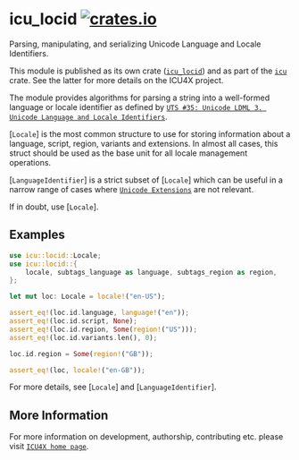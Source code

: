 # icu_locid [![crates.io](https://img.shields.io/crates/v/icu_locid)](https://crates.io/crates/icu_locid)

Parsing, manipulating, and serializing Unicode Language and Locale Identifiers.

This module is published as its own crate ([`icu_locid`](https://docs.rs/icu_locid/latest/icu_locid/))
and as part of the [`icu`](https://docs.rs/icu/latest/icu/) crate. See the latter for more details on the ICU4X project.

The module provides algorithms for parsing a string into a well-formed language or locale identifier
as defined by [`UTS #35: Unicode LDML 3. Unicode Language and Locale Identifiers`].

[`Locale`] is the most common structure to use for storing information about a language,
script, region, variants and extensions. In almost all cases, this struct should be used as the
base unit for all locale management operations.

[`LanguageIdentifier`] is a strict subset of [`Locale`] which can be useful in a narrow range of
cases where [`Unicode Extensions`] are not relevant.

If in doubt, use [`Locale`].

## Examples

```rust
use icu::locid::Locale;
use icu::locid::{
    locale, subtags_language as language, subtags_region as region,
};

let mut loc: Locale = locale!("en-US");

assert_eq!(loc.id.language, language!("en"));
assert_eq!(loc.id.script, None);
assert_eq!(loc.id.region, Some(region!("US")));
assert_eq!(loc.id.variants.len(), 0);

loc.id.region = Some(region!("GB"));

assert_eq!(loc, locale!("en-GB"));
```

For more details, see [`Locale`] and [`LanguageIdentifier`].

[`UTS #35: Unicode LDML 3. Unicode Language and Locale Identifiers`]: https://unicode.org/reports/tr35/tr35.html#Unicode_Language_and_Locale_Identifiers
[`ICU4X`]: ../icu/index.html
[`Unicode Extensions`]: extensions

## More Information

For more information on development, authorship, contributing etc. please visit [`ICU4X home page`](https://github.com/unicode-org/icu4x).
